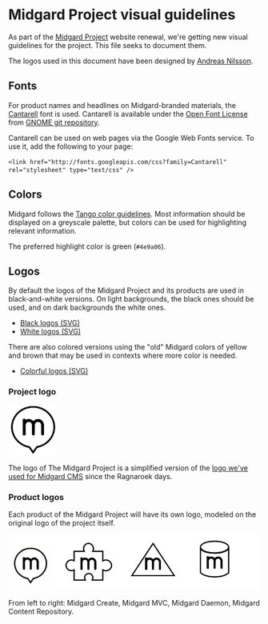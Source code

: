 Midgard Project visual guidelines
=================================

As part of the [Midgard Project](https://github.com/midgardproject/org_midgardproject_projectsite) website renewal, we're getting new visual guidelines for the project. This file seeks to document them.

The logos used in this document have been designed by [Andreas Nilsson](http://www.andreasn.se/).

## Fonts

For product names and headlines on Midgard-branded materials, the [Cantarell](http://abattis.org/cantarell/) font is used. Cantarell is available under the [Open Font License](http://scripts.sil.org/OFL) from [GNOME git repository](http://git.gnome.org/browse/cantarell-fonts/plain/ttf).

Cantarell can be used on web pages via the Google Web Fonts service. To use it, add the following to your page:

    <link href="http://fonts.googleapis.com/css?family=Cantarell" rel="stylesheet" type="text/css" />

## Colors

Midgard follows the [Tango color guidelines](http://tango.freedesktop.org/Tango_Icon_Theme_Guidelines). Most information should be displayed on a greyscale palette, but colors can be used for highlighting relevant information.

The preferred highlight color is green (`#4e9a06`).

## Logos

By default the logos of the Midgard Project and its products are used in black-and-white versions. On light backgrounds, the black ones should be used, and on dark backgrounds the white ones.

* [Black logos (SVG)](https://github.com/midgardproject/proposals/raw/master/Visual%20Guidelines/midgard_black.svg)
* [White logos (SVG)](https://github.com/midgardproject/proposals/raw/master/Visual%20Guidelines/midgard_white.svg)

There are also colored versions using the "old" Midgard colors of yellow and brown that may be used in contexts where more color is needed.

* [Colorful logos (SVG)](https://github.com/midgardproject/proposals/raw/master/Visual%20Guidelines/midgard_colors.svg)

### Project logo

![The Midgard Project](https://github.com/midgardproject/proposals/raw/master/Visual%20Guidelines/midgard_black.png)

The logo of The Midgard Project is a simplified version of the [logo we've used for Midgard CMS](http://en.wikipedia.org/wiki/File:Midgard_logo.png) since the Ragnaroek days.

### Product logos

Each product of the Midgard Project will have its own logo, modeled on the original logo of the project itself.

![Product logos](https://github.com/midgardproject/proposals/raw/master/Visual%20Guidelines/midgard_products_black.png)

From left to right: Midgard Create, Midgard MVC, Midgard Daemon, Midgard Content Repository.


